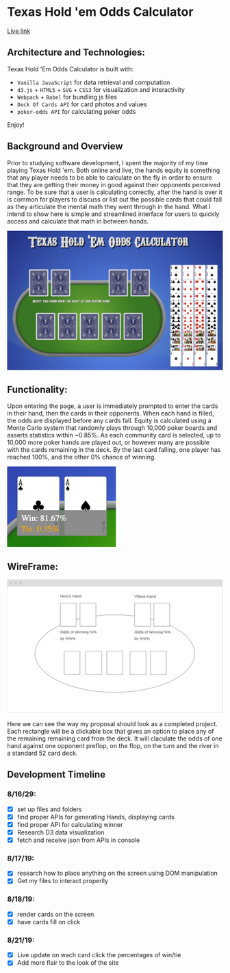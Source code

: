 # Texas Hold 'em Odds Calculator

[Live link]( https://speneki.github.io/Texas-Hold-em-odds-calculator/)

## Architecture and Technologies:
Texas Hold 'Em Odds Calculator is built with:

- ```Vanilla JavaScript``` for data retrieval and computation
- ```d3.js``` + ```HTML5``` + ```SVG``` + ```CSS3``` for visualization and interactivity
- ```Webpack``` + ```Babel``` for bundling js files
- ```Deck Of Cards API``` for card photos and values
- ```poker-odds API``` for calculating poker odds

Enjoy!

## Background and Overview

Prior to studying software development, I spent the majority of my time playing Texas Hold 'em. Both online and live, the hands equity is something that any player needs to be able to calculate on the fly in order to ensure that they are getting their money in good against their opponents perceived range. To be sure that a user is calculating correctly, after the hand is over it is common for players to discuss or list out the possible cards that could fall as they articulate the mental math they went through in the hand. What I intend to show here is simple and streamlined interface for users to quickly access and calculate that math in between hands.


![](https://github.com/Speneki/Texas-Hold-em-odds-calculator/blob/master/src/assets/readme-display.gif)

## Functionality: 
  Upon entering the page, a user is immediately prompted to enter the cards in their hand, then the cards in their opponents. When each hand is filled, the odds are displayed before any cards fall. Equity is calculated using a Monte Carlo system that randomly plays through 10,000 poker boards and asserts statistics within ~0.85%. As each community card is selected, up to 10,000 more poker hands are played out, or however many are possible with the cards remaining in the deck. By the last card falling, one player has reached 100%, and the other 0% chance of winning.
  
![percentages](https://github.com/Speneki/Texas-Hold-em-odds-calculator/blob/master/src/assets/Screen%20Shot%202019-08-19%20at%209.33.36%20AM.png)

## WireFrame: 

![wireframe](https://github.com/Speneki/Texas-Hold-em-odds-calculator/blob/master/src/assets/wireframe.png)

Here we can see the way my proposal should look as a completed project. Each rectangle will be a clickable box that gives an option to place any of the remaining remaining card from the deck. It will claculate the odds of one hand against one opponent preflop, on the flop, on the turn and the river in a standard 52 card deck.

## Development Timeline

  ### 8/16/29: 
  - [x] set up files and folders
  - [x] find proper APIs for generating Hands, displaying cards
  - [x] find proper API for calculating winner
  - [x] Research D3 data visualization
  - [x] fetch and receive json from APIs in console
  
  ### 8/17/19: 
  - [x] research how to place anything on the screen using DOM manipulation
  - [x] Get my files to interact properlly 
  
  ### 8/18/19:
  - [x] render cards on the screen
  - [x] have cards fill on click
  
  ### 8/21/19:
  - [x] Live update on wach card click the percentages of win/tie
  - [x] Add more flair to the look of the site

